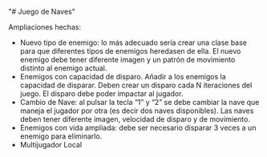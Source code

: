 "# Juego de Naves" 

Ampliaciones hechas:
 * Nuevo tipo de enemigo: lo más adecuado sería crear una clase base para que diferentes tipos de enemigos heredasen de ella. El nuevo enemigo debe tener diferente imagen y un patrón de movimiento distinto al enemigo actual.
 * Enemigos con capacidad de disparo. Añadir a los enemigos la capacidad de disparar. Deben crear un disparo cada N iteraciones del juego. El disparo debe poder impactar al jugador.
 * Cambio de Nave: al pulsar la tecla “1” y “2” se debe cambiar la nave que maneja el jugador por otra (es decir dos naves disponibles). Las naves deben tener diferente imagen, velocidad de disparo y de movimiento.
 * Enemigos con vida ampliada: debe ser necesario disparar 3 veces a un enemigo para eliminarlo.
* Multijugador Local
